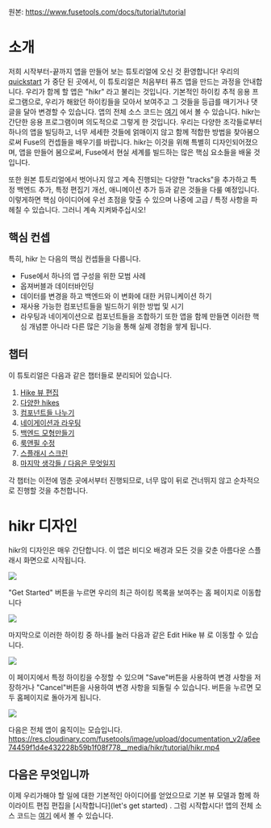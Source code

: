 원본: https://www.fusetools.com/docs/tutorial/tutorial

# 소개 #
저희 시작부터-끝까지 앱을 만들어 보는 튜토리얼에 오신 것 환영합니다!
우리의 [quickstart](https://www.fusetools.com/docs/basics/quickstart) 가 중단 된 곳에서, 이 튜토리얼은 처음부터 퓨즈 앱을 만드는 과정을 안내합니다. 우리가 함께 할 앱은 "hikr" 라고 불리는 것입니다. 기본적인 하이킹 추적 응용 프로그램으로, 우리가 해왔던 하이킹들을 모아서 보여주고 그 것들을 등급를 매기거나 댓글을 달아 변경할 수 있습니다.
앱의 전체 소스 코드는 [여기](https://github.com/fusetools/hikr) 에서 볼 수 있습니다.
hikr는 간단한 응용 프로그램이며 의도적으로 그렇게 한 것입니다. 우리는 다양한 조각들로부터 하나의 앱을 빌딩하고, 너무 세세한 것들에 얽매이지 않고 함께 적합한 방법을 찾아봄으로써 Fuse의 컨셉들을 배우기를 바랍니다. hikr는 이것을 위해 특별히 디자인되어졌으며, 앱을 만들어 봄으로써, Fuse에서 현실 세계를 빌드하는 많은 핵심 요소들을 배울 것입니다. 

또한 원본 튜토리얼에서 벗어나지 않고 계속 진행되는 다양한 "tracks"을 추가하고 특정 백엔드 추가, 특정 편집기 개선, 애니메이션 추가 등과 같은 것들을 다룰 예정입니다. 이렇게하면 핵심 아이디어에 우선 초점을 맞출 수 있으며 나중에 고급 / 특정 사항을 파헤칠 수 있습니다. 그러니 계속 지켜봐주십시오!

## 핵심 컨셉 ##  
특히, hikr 는 다음의 핵심 컨셉들을 다룹니다.
- Fuse에서 하나의 앱 구성을 위한 모범 사례
- 옵져버블과 데이터바인딩
- 데이터를 변경을 하고 백엔드와 이 변화에 대한 커뮤니케이션 하기
- 재사용 가능한 컴포넌트들을 빌드하기 위한 방법 및 시기
- 라우팅과 네이게이션으로 컴포넌트들을 조합하기
또한 앱을 함께 만들면 이러한 핵심 개념뿐 아니라 다른 많은 기능을 통해 실제 경험을 쌓게 됩니다.

## 챕터 ##
이 튜토리얼은 다음과 같은 챕터들로 분리되어 있습니다.

1. [Hike 뷰 편집](https://www.fusetools.com/docs/tutorial/edit-hike-view)
2. [다양한 hikes](https://www.fusetools.com/docs/tutorial/multiple-hikes)
3. [컴포넌트들 나누기](https://www.fusetools.com/docs/tutorial/splitting-up-components)
4. [네이게이션과 라우팅](https://www.fusetools.com/docs/tutorial/navigation-and-routing)
5. [백엔드 모형만들기](https://www.fusetools.com/docs/tutorial/mock-backend)
6. [룩앤필 수정](https://www.fusetools.com/docs/tutorial/look-and-feel)
7. [스플래시 스크린](https://www.fusetools.com/docs/tutorial/splash-screen)
8. [마지막 생각들 / 다음은 무엇일지](https://www.fusetools.com/docs/tutorial/final-thoughts)

각 챕터는 이전에 멈춘 곳에서부터 진행되므로, 너무 많이 뒤로 건너뛰지 않고 순차적으로 진행할 것을 추천합니다.


# hikr 디자인 #
hikr의 디자인은 매우 간단합니다. 이 앱은 비디오 배경과 모든 것을 갖춘 아름다운 스플래시 화면으로 시작됩니다.

![](https://res.cloudinary.com/fusetools/image/upload/w_450%2Ch_450%2Cdpr_1.0%2Cc_limit/documentation_v2/77d73cbf99a8449e743f59aed5a8af77__media/hikr/tutorial/splash.webp)

"Get Started" 버튼을 누르면 우리의 최근 하이킹 목록을 보여주는 홈 페이지로 이동합니다

![](https://res.cloudinary.com/fusetools/image/upload/w_450%2Ch_450%2Cdpr_1.0%2Cc_limit/documentation_v2/14954aa251367c1d687c1a0503190d21__media/hikr/tutorial/home.webp)

마지막으로 이러한 하이킹 중 하나를 눌러 다음과 같은 Edit Hike 뷰 로 이동할 수 있습니다.

![](https://res.cloudinary.com/fusetools/image/upload/w_450%2Ch_450%2Cdpr_1.0%2Cc_limit/documentation_v2/3c206c491b98db55ab1a4e3c08ab2d2a__media/hikr/tutorial/edit-hike.webp)

이 페이지에서 특정 하이킹을 수정할 수 있으며 "Save"버튼을 사용하여 변경 사항을 저장하거나 "Cancel"버튼을 사용하여 변경 사항을 되돌릴 수 있습니다. 버튼을 누르면 모두 홈페이지로 돌아가게 됩니다.

![](https://res.cloudinary.com/fusetools/image/upload/w_450%2Ch_450%2Cdpr_1.0%2Cc_limit/documentation_v2/9ad834ec45583c3d17817e1973f50449__media/hikr/tutorial/app-flow.webp)

다음은 전체 앱이 움직이는 모습입니다.
https://res.cloudinary.com/fusetools/image/upload/documentation_v2/a6ee74459f1d4e432228b59b1f08f778__media/hikr/tutorial/hikr.mp4

## 다음은 무엇입니까 ##
이제 우리가해야 할 일에 대한 기본적인 아이디어를 얻었으므로 기본 뷰 모델과 함께 하이라이트 편집 편집을 [시작합니다](let's get started) . 그럼 시작합시다!
앱의 전체 소스 코드는 [여기](https://github.com/fusetools/hikr) 에서 볼 수 있습니다.